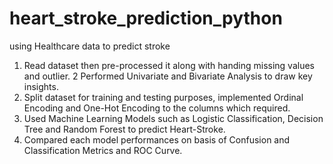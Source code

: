 # heart_stroke_prediction_python
using Healthcare data to predict stroke
1. 	Read dataset then  pre-processed it along with handing missing values and outlier.
2 Performed Univariate and Bivariate Analysis to draw key insights.
3.	Split dataset for training and testing purposes, implemented Ordinal Encoding and One-Hot Encoding to the columns which required.
4.	Used Machine Learning Models such as Logistic Classification, Decision Tree and Random Forest to predict Heart-Stroke.
5.	Compared each model performances on basis of Confusion and Classification Metrics and ROC Curve. 



 

